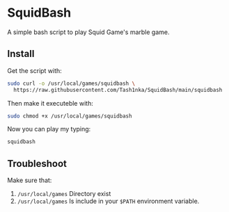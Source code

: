 # SquidBash

A simple bash script to play Squid Game's marble game.

## Install

Get the script with:
```bash
sudo curl -o /usr/local/games/squidbash \
  https://raw.githubusercontent.com/Tash1nka/SquidBash/main/squidbash
```

Then make it executeble with:
```bash
sudo chmod +x /usr/local/games/squidbash
```

Now you can play my typing:
```bash
squidbash
```

## Troubleshoot

Make sure that:
1. `/usr/local/games` Directory exist
2. `/usr/local/games` Is include in your `$PATH` environment variable.
